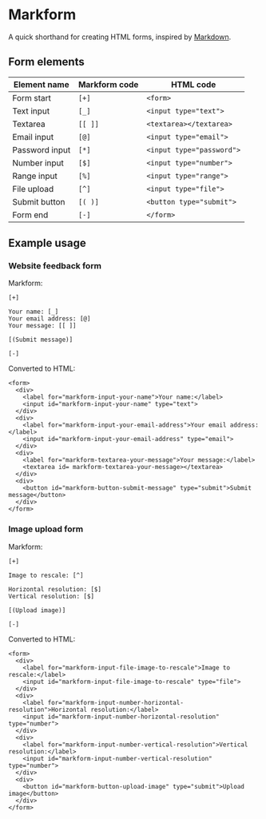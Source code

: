 # Markform

A quick shorthand for creating HTML forms, inspired by [Markdown](https://daringfireball.net/projects/markdown/).

## Form elements

| Element name | Markform code | HTML code |
| --- | -- | -- |
| Form start | `[+]` | `<form>` |
| Text input | `[_]` | `<input type="text">` |
| Textarea | `[[ ]]` | `<textarea></textarea>` |
| Email input | `[@]` | `<input type="email">` |
| Password input |`[*]` | `<input type="password">` |
| Number input | `[$]` | `<input type="number">` |
| Range input | `[%]` | `<input type="range">` |
| File upload | `[^]` | `<input type="file">` |
| Submit button | `[( )]` | `<button type="submit">` |
| Form end | `[-]` | `</form>` |

## Example usage

### Website feedback form

Markform:

```
[+]

Your name: [_]
Your email address: [@]
Your message: [[ ]]

[(Submit message)]

[-]
```

Converted to HTML:

```
<form>
  <div>
    <label for="markform-input-your-name">Your name:</label>
    <input id="markform-input-your-name" type="text">
  </div>
  <div>
    <label for="markform-input-your-email-address">Your email address:</label>
    <input id="markform-input-your-email-address" type="email">
  </div>
  <div>
    <label for="markform-textarea-your-message">Your message:</label>
    <textarea id= markform-textarea-your-message></textarea>
  </div>
  <div>
    <button id="markform-button-submit-message" type="submit">Submit message</button>
  </div>
</form>
```

### Image upload form

Markform:

```
[+]

Image to rescale: [^]

Horizontal resolution: [$]
Vertical resolution: [$]

[(Upload image)]

[-]
```

Converted to HTML:

```
<form>
  <div>
    <label for="markform-input-file-image-to-rescale">Image to rescale:</label>
    <input id="markform-input-file-image-to-rescale" type="file">
  </div>
  <div>
    <label for="markform-input-number-horizontal-resolution">Horizontal resolution:</label>
    <input id="markform-input-number-horizontal-resolution" type="number">
  </div>
  <div>
    <label for="markform-input-number-vertical-resolution">Vertical resolution:</label>
    <input id="markform-input-number-vertical-resolution" type="number">
  </div>
  <div>
    <button id="markform-button-upload-image" type="submit">Upload image</button>
  </div>
</form>
